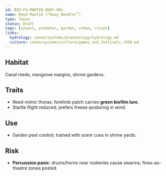 ```yaml
---
id: BIO:FA-MANTID-QUAY-001
name: Reed Mantid (“Quay Needler”)
type: fauna
status: Draft
tags: [insect, predator, garden, urban, ritual]
links:
  hydrology: canon/systems/planetology/hydrology.md
  culture: canon/systems/culture/games_and_festivals_c950.md
---
```


## Habitat
Canal reeds, mangrove margins, shrine gardens.

## Traits
- Reed-mimic thorax; forelimb patch carries **green biofilm lure**.
- Startle flight reduced; prefers freeze-posturing in wind.

## Use
- Garden pest control; trained with scent cues in shrine yards.

## Risk
- **Percussion panic**: drums/horns near rookeries cause swarms; fines-as-theatre zones posted.
